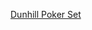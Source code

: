 ---
layout: post
wordpress_id: 1526
wordpress_url: http://noesbueno.com/archives/1526
date: '2012-09-07 17:30:56 -0500'
date_gmt: '2012-09-07 22:30:56 -0500'
body: |
  <p><a href="http://uncrate.com/stuff/dunhill-poker-set/">Dunhill Poker Set</a></p>
---